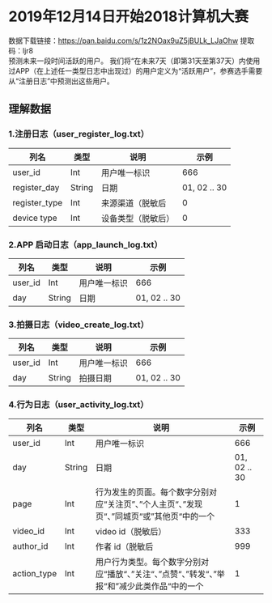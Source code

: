 # 2019年12月14日开始2018计算机大赛
数据下载链接：https://pan.baidu.com/s/1z2NOax9uZ5jBULk_LJaOhw 
提取码：ljr8  
预测未来一段时间活跃的用户。  我们将“在未来7天（即第31天至第37天）内使用过APP（在上述任一类型日志中出现过）的用户定义为“活跃用户”，参赛选手需要从“注册日志”中预测出这些用户。


## 理解数据
### 1.注册日志（user_register_log.txt）
  
列名 | 类型 | 说明 | 示例|
----- | -----| ------| ----|
user_id | Int | 用户唯一标识 | 666|
register_day | String | 日期 | 01, 02 ..  30|
register_type | Int | 来源渠道（脱敏后 | 0|
device type | Int | 设备类型（脱敏后） | 0|

### 2.APP 启动日志（app_launch_log.txt）

列名 | 类型 | 说明 | 示例|
----- | -----| ------| ----|
user_id | Int | 用户唯一标识 | 666|
day | String | 日期 | 01, 02 ..  30|

### 3.拍摄日志（video_create_log.txt）

列名 | 类型 | 说明 | 示例|
----- | -----| ------| ----|
user_id | Int | 用户唯一标识 | 666|
day | String | 拍摄日期 | 01, 02 ..  30|

### 4.行为日志（user_activity_log.txt）

列名 | 类型 | 说明 | 示例|
----- | -----| ------| ----|
user_id | Int | 用户唯一标识 | 666|
day | String | 日期 | 01, 02 ..  30|
page | Int | 行为发生的页面。每个数字分别对应“关注页”、”个人主页“、”发现页“、”同城页“或”其他页“中的一个 | 1|
video_id | Int | video id（脱敏后） | 333|
author_id | Int | 作者 id（脱敏后 | 999|
action_type | Int | 用户行为类型。每个数字分别对应“播放“、”关注“、”点赞“、”转发“、”举报“和”减少此类作品“中的一个 | 1|














